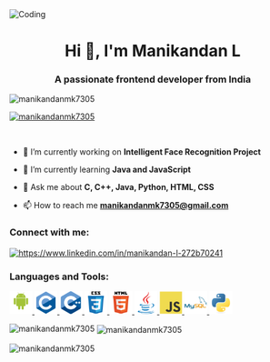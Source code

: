 <img align="center" alt="Coding" height = "480px" width="1600px" src="https://github.com/manikandanmk7305/manikandanmk7305/assets/128012731/2d07d992-b458-40e1-babf-3f4d1f116ff3"><br>
  <h1 align="center">Hi 👋, I'm Manikandan L</h1>
<h3 align="center">A passionate frontend developer from India</h3>
<p align="left"> <img src="https://komarev.com/ghpvc/?username=manikandanmk7305&label=Profile%20views&color=0e75b6&style=flat" alt="manikandanmk7305" /> </p>

<p align="left"> <a href="https://github.com/ryo-ma/github-profile-trophy"><img src="https://github-profile-trophy.vercel.app/?username=manikandanmk7305" alt="manikandanmk7305" /></a> </p>

<p align="left"> <a href="https://twitter.com/" target="blank"><img src="https://img.shields.io/twitter/follow/?logo=twitter&style=for-the-badge" alt="" /></a> </p>

- 🔭 I’m currently working on **Intelligent Face Recognition Project**

- 🌱 I’m currently learning **Java and JavaScript**

- 💬 Ask me about **C, C++, Java, Python, HTML, CSS**

- 📫 How to reach me **manikandanmk7305@gmail.com**

<h3 align="left">Connect with me:</h3>
<p align="left">
<a href="https://linkedin.com/in/https://www.linkedin.com/in/manikandan-l-272b70241" target="blank"><img align="center" src="https://raw.githubusercontent.com/rahuldkjain/github-profile-readme-generator/master/src/images/icons/Social/linked-in-alt.svg" alt="https://www.linkedin.com/in/manikandan-l-272b70241" height="30" width="40" /></a>
</p>

<h3 align="left">Languages and Tools:</h3>
<p align="left"> <a href="https://developer.android.com" target="_blank" rel="noreferrer"> <img src="https://raw.githubusercontent.com/devicons/devicon/master/icons/android/android-original-wordmark.svg" alt="android" width="40" height="40"/> </a> <a href="https://www.cprogramming.com/" target="_blank" rel="noreferrer"> <img src="https://raw.githubusercontent.com/devicons/devicon/master/icons/c/c-original.svg" alt="c" width="40" height="40"/> </a> <a href="https://www.w3schools.com/cpp/" target="_blank" rel="noreferrer"> <img src="https://raw.githubusercontent.com/devicons/devicon/master/icons/cplusplus/cplusplus-original.svg" alt="cplusplus" width="40" height="40"/> </a> <a href="https://www.w3schools.com/css/" target="_blank" rel="noreferrer"> <img src="https://raw.githubusercontent.com/devicons/devicon/master/icons/css3/css3-original-wordmark.svg" alt="css3" width="40" height="40"/> </a> <a href="https://www.w3.org/html/" target="_blank" rel="noreferrer"> <img src="https://raw.githubusercontent.com/devicons/devicon/master/icons/html5/html5-original-wordmark.svg" alt="html5" width="40" height="40"/> </a> <a href="https://www.java.com" target="_blank" rel="noreferrer"> <img src="https://raw.githubusercontent.com/devicons/devicon/master/icons/java/java-original.svg" alt="java" width="40" height="40"/> </a> <a href="https://developer.mozilla.org/en-US/docs/Web/JavaScript" target="_blank" rel="noreferrer"> <img src="https://raw.githubusercontent.com/devicons/devicon/master/icons/javascript/javascript-original.svg" alt="javascript" width="40" height="40"/> </a> <a href="https://www.mysql.com/" target="_blank" rel="noreferrer"> <img src="https://raw.githubusercontent.com/devicons/devicon/master/icons/mysql/mysql-original-wordmark.svg" alt="mysql" width="40" height="40"/> </a> <a href="https://www.python.org" target="_blank" rel="noreferrer"> <img src="https://raw.githubusercontent.com/devicons/devicon/master/icons/python/python-original.svg" alt="python" width="40" height="40"/> </a> </p>

<p><img align="left" src="https://github-readme-stats.vercel.app/api/top-langs?username=manikandanmk7305&show_icons=true&locale=en&layout=compact" alt="manikandanmk7305" /></p>

<p>&nbsp;<img align="center" src="https://github-readme-stats.vercel.app/api?username=manikandanmk7305&show_icons=true&locale=en" alt="manikandanmk7305" /></p>

<p><img align="center" background-color="black" src="https://github-readme-streak-stats.herokuapp.com/?user=manikandanmk7305&" alt="manikandanmk7305" /></p>
